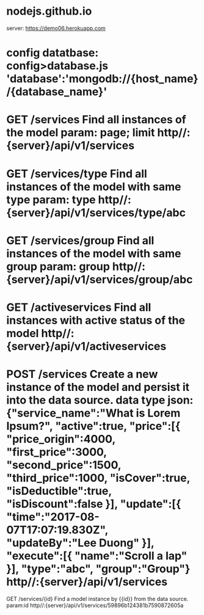 # nodejs.github.io

server: https://demo06.herokuapp.com

config datatbase:
  config>database.js
  'database':'mongodb://{host_name}/{database_name}'
===========
GET /services Find all instances of the model
param: page; limit
http//:{server}/api/v1/services
==========
GET /services/type Find all instances of the model with same type
param: type
http//:{server}/api/v1/services/type/abc
=================
GET /services/group Find all instances of the model with same group
param: group
http//:{server}/api/v1/services/group/abc
================
GET /activeservices Find all instances with active status of the model
http//:{server}/api/v1/activeservices
================
POST /services Create a new instance of the model and persist it into the data source.
data type json:
{"service_name":"What is Lorem Ipsum?",
	"active":true,
	"price":[{
		"price_origin":4000,
		"first_price":3000,
		"second_price":1500,
		"third_price":1000,
		"isCover":true,
		"isDeductible":true,
		"isDiscount":false
	}],
	"update":[{
            	"time":"2017-08-07T17:07:19.830Z",
            	"updateBy":"Lee Duong"
            }],
  "execute":[{
    "name":"Scroll a lap"
  }],
	"type":"abc",
	"group":"Group"}
http//:{server}/api/v1/services
================
GET /services/{id} Find a model instance by {{id}} from the data source.
param:id
http//:{server}/api/v1/services/59896b124381b7590872605a
